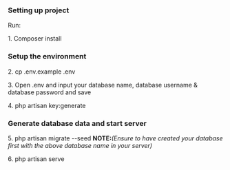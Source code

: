 <h3><b>Setting up project</b></h3>

Run:

<p>1. Composer install</p>

<p><h3><b>Setup the environment</b></h3></p>
<p>2. cp .env.example .env</p>
<p>3. Open .env and input your database name, database username & database password and save</p>
<p>4. php artisan key:generate</p>
<p></p>

<p><h3><b>Generate database data and start server</b></h3></p>
<p>5. php artisan migrate --seed <b>NOTE:</b><i>(Ensure to have created your database first with the above database name in your server)</i></p>
<p>6. php artisan serve</p>

